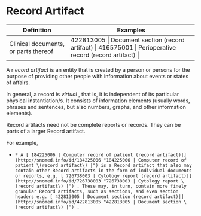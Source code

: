 # Record Artifact



| Definition | Examples |
|---|---|
| Clinical documents, or parts thereof | 422813005 \| Document section (record artifact) \| 416575001 \| Perioperative record (record artifact) \| |

A r _ecord artifact_ is an entity that is created by a person or persons for the purpose of providing other people with information about events or states of affairs.

In general, a record is _virtual_ , that is, it is independent of its particular physical instantiation/s. It consists of information elements (usually words, phrases and sentences, but also numbers, graphs, and other information elements).

Record artifacts need not be complete reports or records. They can be parts of a larger Record artifact.

For example,

  *     * A [ 184225006 | Computer record of patient (record artifact)|](http://snomed.info/id/184225006 "184225006 | Computer record of patient \(record artifact\) |") is a Record artifact that also may contain other Record artifacts in the form of individual documents or reports, e.g. [ 726738003 | Cytology report (record artifact)|](http://snomed.info/id/726738003 "726738003 | Cytology report \(record artifact\) |") . These may, in turn, contain more finely granular Record artifacts, such as sections, and even section headers e.g. [ 422813005 | Document section (record artifact)|](http://snomed.info/id/422813005 "422813005 | Document section \(record artifact\) |") .

